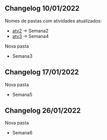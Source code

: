 ## Changelog 10/01/2022

Nomes de pastas com atividades atualizados:
 - [atv2](https://github.com/MiguelRavagnani/SEII-MiguelRavagnaniDeCarvalho/commit/664be29ed0b4856ced01d7a234beb8d603de5945) -> Semana2
 - [atv3](https://github.com/MiguelRavagnani/SEII-MiguelRavagnaniDeCarvalho/commit/6e3339ce4dfa0dc290d09eee7d84906434733dd3) -> Semana4

 Nova pasta
 - Semana3

 ## Changelog 17/01/2022

 Nova pasta
 - Semana5

  ## Changelog 26/01/2022

 Nova pasta
 - Semana6